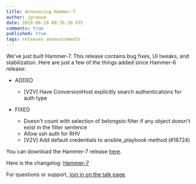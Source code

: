 ```yaml
---
title: Announcing Hammer-7
author: jprause
date: 2019-06-10 08:35:39 UTC
comments: true
published: true
tags: releases announcements
---
```


We've just built Hammer-7. This release contains bug fixes, UI tweaks, and stabilization.
Here are just a few of the things added since Hammer-6 release:

- ADDED
  * [V2V] Have ConversionHost explicitly search authentications for auth type

- FIXED 
  * Doesn't count with selection of belongsto filter if any object doesn't exist in the filter sentence
  * Allow ssh auth for RHV
  * [V2V] Add default credentials to ansible_playbook method (#18724)

You can download the Hammer-7 release [here](http://manageiq.org/download/).

Here is the changelog:
[Hammer-7](https://github.com/ManageIQ/manageiq/blob/hammer/CHANGELOG.md)

For questions or support,
[join in on the talk page](http://talk.manageiq.org/).
